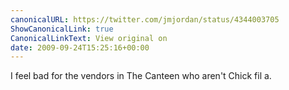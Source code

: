 ```yaml
---
canonicalURL: https://twitter.com/jmjordan/status/4344003705
ShowCanonicalLink: true
CanonicalLinkText: View original on
date: 2009-09-24T15:25:16+00:00
---
```

I feel bad for the vendors in The Canteen who aren't Chick fil a.